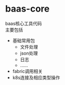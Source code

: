 # baas-core
baas核心工具代码  
主要包括
- 基础常用包
  - 文件处理
  - json处理
  - 日志
  - ......  
- fabric调用相关
- k8s连接及相应类型操作